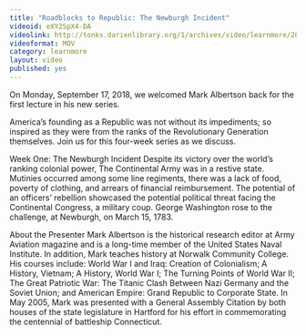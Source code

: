 ```yaml
---
title: "Roadblocks to Republic: The Newburgh Incident"
videoid: eXY2SpX4-DA
videolink: http://tonks.darienlibrary.org/1/archives/video/learnmore/20180917_roadblocks_to_republic.mov
videoformat: MOV
category: learnmore
layout: video
published: yes
---
```


On Monday, September 17, 2018, we welcomed Mark Albertson back for the first lecture in his new series.

America’s founding as a Republic was not without its impediments; so inspired as they were from the ranks of the Revolutionary Generation themselves. Join us for this four-week series as we discuss.

Week One: The Newburgh Incident
Despite its victory over the world’s ranking colonial power, The Continental Army was in a restive state. Mutinies occurred among some line regiments, there was a lack of food, poverty of clothing, and arrears of financial reimbursement. The potential of an officers’ rebellion showcased the potential political threat facing the Continental Congress, a military coup. George Washington rose to the challenge, at Newburgh, on March 15, 1783.

About the Presenter
Mark Albertson is the historical research editor at Army Aviation magazine and is a long-time member of the United States Naval Institute. In addition, Mark teaches history at Norwalk Community College. His courses include: World War I and Iraq: Creation of Colonialism; A History, Vietnam; A History, World War I; The Turning Points of World War II; The Great Patriotic War: The Titanic Clash Between Nazi Germany and the Soviet Union; and American Empire: Grand Republic to Corporate State. In May 2005, Mark was presented with a General Assembly Citation by both houses of the state legislature in Hartford for his effort in commemorating the centennial of battleship Connecticut.
